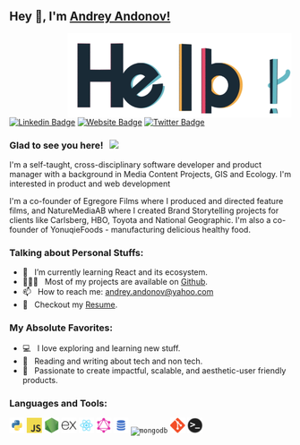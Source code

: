 ## Hey 👋, I'm [Andrey Andonov!](https://github.com/arevolutioner)

<img align="right" height="150" width="400" alt="" src=https://github.com/arevolutioner/arevolutioner/blob/main/hello.gif/>

[![Linkedin Badge](https://img.shields.io/badge/-LinkedIn-0e76a8?style=flat-square&logo=Linkedin&logoColor=white)](www.linkedin.com/in/andreyandonov )
[![Website Badge](https://img.shields.io/badge/Website-3b5998?style=flat-square&logo=google-chrome&logoColor=white)](https://anddev.netlify.app/)
[![Twitter Badge](https://img.shields.io/badge/-Twitter-00acee?style=flat-square&logo=Twitter&logoColor=white)](https://twitter.com/Andrey_Andonov)


### Glad to see you here! &nbsp; ![](https://visitor-badge.glitch.me/badge?page_id=arevolutioner.arevolutioneri&style=flat-square&color=0088cc)

I'm a self-taught, cross-disciplinary software developer and product manager with a background in Media Content Projects, GIS and Ecology. I'm interested in product and web development

I'm a co-founder of Egregore Films where I produced and directed feature films, and NatureMediaAB where I created Brand Storytelling projects for clients like Carlsberg, HBO, Toyota and National Geographic. I'm also a co-founder of YonuqieFoods - manufacturing delicious healthy food.



### Talking about Personal Stuffs:

- 🚀 &nbsp; I’m currently learning React and its ecosystem.
- 👨🏻‍💻 &nbsp; Most of my projects are available on [Github](https://github.com/arevolutioner).
- 📫 &nbsp; How to reach me: andrey.andonov@yahoo.com
- 📝 &nbsp; Checkout my [Resume](https://github.com/arevolutioner/arevolutioner/blob/main/AndonovResume.pdf).

### My Absolute Favorites:

- 💻 &nbsp; I love exploring and learning new stuff.
- 📰 &nbsp; Reading and writing about tech and non tech.
- 🍕 &nbsp; Passionate to create impactful, scalable, and aesthetic-user friendly products. 

### Languages and Tools:

<code><img height="27" src="https://raw.githubusercontent.com/github/explore/80688e429a7d4ef2fca1e82350fe8e3517d3494d/topics/python/python.png" alt="python"></code>
<code><img height="27" src="https://raw.githubusercontent.com/github/explore/80688e429a7d4ef2fca1e82350fe8e3517d3494d/topics/javascript/javascript.png" alt="javascript"></code>
<code><img height="27" src="https://raw.githubusercontent.com/github/explore/80688e429a7d4ef2fca1e82350fe8e3517d3494d/topics/nodejs/nodejs.png" alt="nodejs"></code>
<code><img height="27" src="https://raw.githubusercontent.com/devicons/devicon/master/icons/express/express-original.svg" alt="expressjs"></code>
<code><img height="27" src="https://raw.githubusercontent.com/github/explore/80688e429a7d4ef2fca1e82350fe8e3517d3494d/topics/react/react.png" alt="react"></code>
<code><img height="27" src="https://raw.githubusercontent.com/github/explore/80688e429a7d4ef2fca1e82350fe8e3517d3494d/topics/graphql/graphql.png" alt="graphql"></code>
<code><img height="27" src="https://raw.githubusercontent.com/github/explore/80688e429a7d4ef2fca1e82350fe8e3517d3494d/topics/sql/sql.png" alt="sql"></code>
<code><img height="27" src="https://encrypted-tbn0.gstatic.com/images?q=tbn%3AANd9GcSTTzPAw-55ssm1Im594xYZ9eRQu2JylrkYLg&usqp=CAU" alt="mongodb"></code>
<code><img height="27" src="https://raw.githubusercontent.com/devicons/devicon/master/icons/git/git-original.svg" alt="git"></code>
<code><img height="27" src="https://raw.githubusercontent.com/github/explore/80688e429a7d4ef2fca1e82350fe8e3517d3494d/topics/terminal/terminal.png" alt="terminal"></code>

<!--
<code><img height="25" src="https://raw.githubusercontent.com/github/explore/80688e429a7d4ef2fca1e82350fe8e3517d3494d/topics/sass/sass.png" alt="sass"></code>
-->




